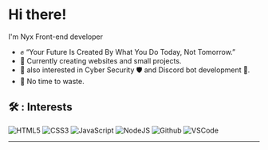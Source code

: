 # Hi there!

I'm Nyx Front-end developer

- ✊ “Your Future Is Created By What You Do Today, Not Tomorrow.”
- :muscle:  Currently creating websites and small projects.
- :gift_heart: also interested in Cyber Security 🛡️ and Discord bot development 🤖.
- :dart:  No time to waste.


## 🛠️ : Interests

![HTML5](https://img.icons8.com/color/30/html-5.png) ![CSS3](https://img.icons8.com/color/30/css3.png) ![JavaScript](https://img.icons8.com/color/30/javascript.png) ![NodeJS](https://img.icons8.com/color/30/nodejs.png) ![Github](https://img.icons8.com/material-outlined/30/github.png) ![VSCode](https://img.icons8.com/color/30/visual-studio-code-2019.png)








----




